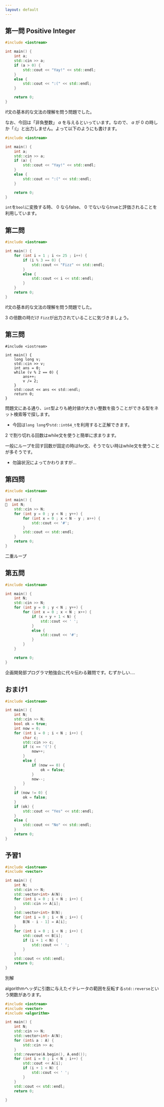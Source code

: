 ```yaml
---
layout: default
---
```


## 第一問 Positive Integer

```cpp
#include <iostream>

int main() {
    int a;
    std::cin >> a;
    if (a > 0) {
        std::cout << "Yay!" << std::endl;
    }
    else {
        std::cout << ":(" << std::endl;
    }

    return 0;
}
```

if文の基本的な文法の理解を問う問題でした。

なお、今回は「非負整数」 $a$ を与えるといっています。なので、 $a$ が $0$ の時しか「:(」と出力しません。よって以下のようにも書けます。

```cpp
#include <iostream>

int main() {
    int a;
    std::cin >> a;
    if (a) {
        std::cout << "Yay!" << std::endl;
    }
    else {
        std::cout << ":(" << std::endl;
    }

    return 0;
}
```

`int`を`bool`に変換する時、 $0$ ならfalse、 $0$ でないならtrueと評価されることを利用しています。


## 第二問

```cpp
#include <iostream>

int main() {
    for (int i = 1 ; i <= 25 ; i++) {
        if (i % 3 == 0) {
            std::cout << "Fizz" << std::endl;
        }
        else {
            std::cout << i << std::endl;
        }
    }
    return 0;
}
```

if文の基本的な文法の理解を問う問題でした。

$3$ の倍数の時だけ `Fizz`が出力されていることに気づきましょう。

## 第三問

```
#include <iostream>

int main() {
    long long v;
    std::cin >> v;
    int ans = 0;
    while (v % 2 == 0) {
        ans++;
        v /= 2;
    }
    std::cout << ans << std::endl;
    return 0;
}
```

問題文にある通り、`int`型よりも絶対値が大きい整数を扱うことができる型をネット検索等で探します。
- 今回は`long long`や`std::int64_t`を利用すると正解できます。

$2$ で割り切れる回数はwhile文を使うと簡単に求まります。

一般にループを回す回数が固定の時はfor文、そうでない時はwhile文を使うことが多そうです。
- 勿論状況によってかわりますが...

## 第四問

```cpp
#include <iostream>

int main() {
  int N;
    std::cin >> N;
    for (int y = 0 ; y < N ; y++) {
        for (int x = 0 ; x < N - y ; x++) {
            std::cout << '#';
        }
        std::cout << std::endl;
    }
    return 0;
}
```
二重ループ

## 第五問

```cpp
#include <iostream>

int main() {
    int N;
    std::cin >> N;
    for (int y = 0 ; y < N ; y++) {
        for (int x = 0 ; x < N ; x++) {
            if (x + y + 1 < N) {
                std::cout << ' ';
            }
            else {
                std::cout << '#';
            }
        }
    }

    return 0;
}
```

企画開発部プログラマ勉強会に代々伝わる難問です。むずかしい....


## おまけ1

```cpp
#include <iostream>

int main() {
    int N;
    std::cin >> N;
    bool ok = true;
    int now = 0;
    for (int i = 0 ; i < N ; i++) {
        char c;
        std::cin >> c;
        if (c == '(') {
            now++;
        }
        else {
            if (now == 0) {
                ok = false;
            }
            now--;
        }
    }
    if (now != 0) {
        ok = false;
    }
    if (ok) {
        std::cout << "Yes" << std::endl;
    }
    else {
        std::cout << "No" << std::endl;
    }
    return 0;
}
```

## 予習1

```cpp
#include <iostream>
#include <vector>

int main() {
    int N;
    std::cin >> N;
    std::vector<int> A(N);
    for (int i = 0 ; i < N ; i++) {
        std::cin >> A[i];
    }
    std::vector<int> B(N);
    for (int i = 0 ; i < N ; i++) {
        B[N - i - 1] = A[i];
    }
    for (int i = 0 ; i < N ; i++) {
        std::cout << B[i];
        if (i + 1 < N) {
            std::cout << ' ';
        }
    }
    std::cout << std::endl;
    return 0;
}
```

別解

algorithmヘッダに引数に与えたイテレータの範囲を反転する`std::reverse`という関数があります。

```cpp
#include <iostream>
#include <vector>
#include <algorithm>

int main() {
    int N;
    std::cin >> N;
    std::vector<int> A(N);
    for (int& a : A) {
        std::cin >> a;
    }
    std::reverse(A.begin(), A.end());
    for (int i = 0 ; i < N ; i++) {
        std::cout << A[i];
        if (i + 1 < N) {
            std::cout << ' ';
        }
    }
    std::cout << std::endl;
    return 0;
    
}
```
